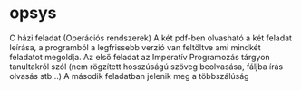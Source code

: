 # opsys
C házi feladat (Operációs rendszerek)
A két pdf-ben olvasható a két feladat leírása, a programból a legfrissebb verzió van feltöltve ami mindkét feladatot megoldja.
Az első feladat az Imperatív Programozás tárgyon tanultakról szól (nem rögzített hosszúságú szöveg beolvasása, fáljba írás olvasás stb...)
A második feladatban jelenik meg a többszálúság
